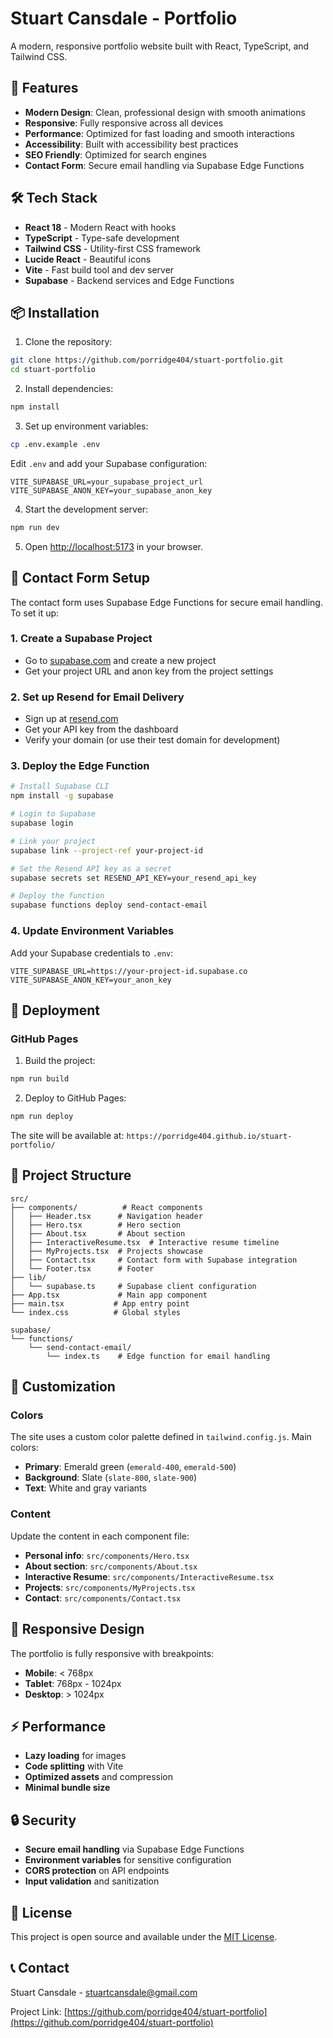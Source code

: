 # Stuart Cansdale - Portfolio

A modern, responsive portfolio website built with React, TypeScript, and Tailwind CSS.

## 🚀 Features

- **Modern Design**: Clean, professional design with smooth animations
- **Responsive**: Fully responsive across all devices
- **Performance**: Optimized for fast loading and smooth interactions
- **Accessibility**: Built with accessibility best practices
- **SEO Friendly**: Optimized for search engines
- **Contact Form**: Secure email handling via Supabase Edge Functions

## 🛠️ Tech Stack

- **React 18** - Modern React with hooks
- **TypeScript** - Type-safe development
- **Tailwind CSS** - Utility-first CSS framework
- **Lucide React** - Beautiful icons
- **Vite** - Fast build tool and dev server
- **Supabase** - Backend services and Edge Functions

## 📦 Installation

1. Clone the repository:
```bash
git clone https://github.com/porridge404/stuart-portfolio.git
cd stuart-portfolio
```

2. Install dependencies:
```bash
npm install
```

3. Set up environment variables:
```bash
cp .env.example .env
```
Edit `.env` and add your Supabase configuration:
```
VITE_SUPABASE_URL=your_supabase_project_url
VITE_SUPABASE_ANON_KEY=your_supabase_anon_key
```

4. Start the development server:
```bash
npm run dev
```

5. Open [http://localhost:5173](http://localhost:5173) in your browser.

## 📧 Contact Form Setup

The contact form uses Supabase Edge Functions for secure email handling. To set it up:

### 1. Create a Supabase Project
- Go to [supabase.com](https://supabase.com) and create a new project
- Get your project URL and anon key from the project settings

### 2. Set up Resend for Email Delivery
- Sign up at [resend.com](https://resend.com)
- Get your API key from the dashboard
- Verify your domain (or use their test domain for development)

### 3. Deploy the Edge Function
```bash
# Install Supabase CLI
npm install -g supabase

# Login to Supabase
supabase login

# Link your project
supabase link --project-ref your-project-id

# Set the Resend API key as a secret
supabase secrets set RESEND_API_KEY=your_resend_api_key

# Deploy the function
supabase functions deploy send-contact-email
```

### 4. Update Environment Variables
Add your Supabase credentials to `.env`:
```
VITE_SUPABASE_URL=https://your-project-id.supabase.co
VITE_SUPABASE_ANON_KEY=your_anon_key
```

## 🚀 Deployment

### GitHub Pages

1. Build the project:
```bash
npm run build
```

2. Deploy to GitHub Pages:
```bash
npm run deploy
```

The site will be available at: `https://porridge404.github.io/stuart-portfolio/`

## 📁 Project Structure

```
src/
├── components/          # React components
│   ├── Header.tsx      # Navigation header
│   ├── Hero.tsx        # Hero section
│   ├── About.tsx       # About section
│   ├── InteractiveResume.tsx  # Interactive resume timeline
│   ├── MyProjects.tsx  # Projects showcase
│   ├── Contact.tsx     # Contact form with Supabase integration
│   └── Footer.tsx      # Footer
├── lib/
│   └── supabase.ts     # Supabase client configuration
├── App.tsx             # Main app component
├── main.tsx           # App entry point
└── index.css          # Global styles

supabase/
└── functions/
    └── send-contact-email/
        └── index.ts    # Edge function for email handling
```

## 🎨 Customization

### Colors
The site uses a custom color palette defined in `tailwind.config.js`. Main colors:
- **Primary**: Emerald green (`emerald-400`, `emerald-500`)
- **Background**: Slate (`slate-800`, `slate-900`)
- **Text**: White and gray variants

### Content
Update the content in each component file:
- **Personal info**: `src/components/Hero.tsx`
- **About section**: `src/components/About.tsx`
- **Interactive Resume**: `src/components/InteractiveResume.tsx`
- **Projects**: `src/components/MyProjects.tsx`
- **Contact**: `src/components/Contact.tsx`

## 📱 Responsive Design

The portfolio is fully responsive with breakpoints:
- **Mobile**: < 768px
- **Tablet**: 768px - 1024px
- **Desktop**: > 1024px

## ⚡ Performance

- **Lazy loading** for images
- **Code splitting** with Vite
- **Optimized assets** and compression
- **Minimal bundle size**

## 🔒 Security

- **Secure email handling** via Supabase Edge Functions
- **Environment variables** for sensitive configuration
- **CORS protection** on API endpoints
- **Input validation** and sanitization

## 📄 License

This project is open source and available under the [MIT License](LICENSE).

## 📞 Contact

Stuart Cansdale - [stuartcansdale@gmail.com](mailto:stuartcansdale@gmail.com)

Project Link: [https://github.com/porridge404/stuart-portfolio](https://github.com/porridge404/stuart-portfolio)
